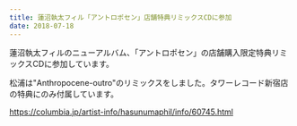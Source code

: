 ```yaml
---
title: 蓮沼執太フィル「アントロポセン」店舗特典リミックスCDに参加
date: 2018-07-18
---
```


蓮沼執太フィルのニューアルバム、「アントロポセン」の店舗購入限定特典リミックスCDに参加しています。

松浦は"Anthropocene-outro"のリミックスをしました。タワーレコード新宿店の特典にのみ付属しています。

https://columbia.jp/artist-info/hasunumaphil/info/60745.html
